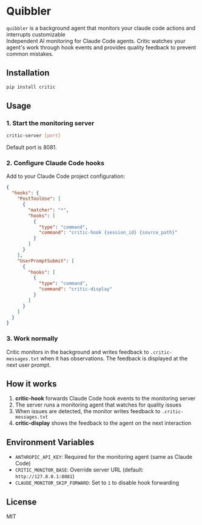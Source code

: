 # Quibbler


`quibbler` is a background agent that monitors your claude code actions and interrupts  customizable  
Independent AI monitoring for Claude Code agents. Critic watches your agent's work through hook events and provides quality feedback to prevent common mistakes.

## Installation

```bash
pip install critic
```

## Usage

### 1. Start the monitoring server

```bash
critic-server [port]
```

Default port is 8081.

### 2. Configure Claude Code hooks

Add to your Claude Code project configuration:

```json
{
  "hooks": {
    "PostToolUse": [
      {
        "matcher": "*",
        "hooks": [
          {
            "type": "command",
            "command": "critic-hook {session_id} {source_path}"
          }
        ]
      }
    ],
    "UserPromptSubmit": [
      {
        "hooks": [
          {
            "type": "command",
            "command": "critic-display"
          }
        ]
      }
    ]
  }
}
```

### 3. Work normally

Critic monitors in the background and writes feedback to `.critic-messages.txt` when it has observations. The feedback is displayed at the next user prompt.

## How it works

1. **critic-hook** forwards Claude Code hook events to the monitoring server
2. The server runs a monitoring agent that watches for quality issues
3. When issues are detected, the monitor writes feedback to `.critic-messages.txt`
4. **critic-display** shows the feedback to the agent on the next interaction

## Environment Variables

- `ANTHROPIC_API_KEY`: Required for the monitoring agent (same as Claude Code)
- `CRITIC_MONITOR_BASE`: Override server URL (default: `http://127.0.0.1:8081`)
- `CLAUDE_MONITOR_SKIP_FORWARD`: Set to `1` to disable hook forwarding

## License

MIT
